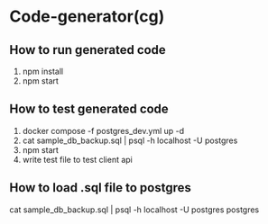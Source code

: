 # Code-generator(cg)

## How to run generated code
1. npm install
2. npm start



## How to test generated code
1. docker compose -f postgres_dev.yml up -d
2. cat sample_db_backup.sql | psql -h localhost -U postgres
3. npm start
4. write test file to test client api

## How to load .sql file to postgres
cat sample_db_backup.sql | psql -h localhost -U postgres postgres